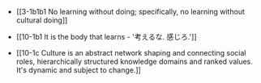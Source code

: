 - [[3-1b1b1 No learning without doing; specifically, no learning without cultural doing]]

- [[10-1b1 It is the body that learns - '考えるな. 感じろ.']]
- [[10-1c Culture is an abstract network shaping and connecting social roles, hierarchically structured knowledge domains and ranked values. It's dynamic and subject to change.]]
